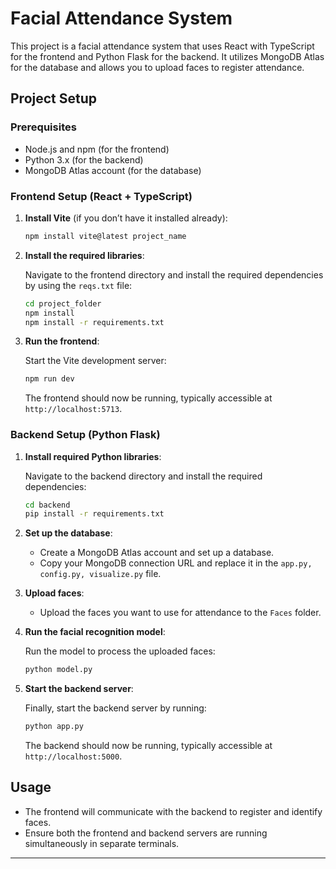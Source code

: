 
# Facial Attendance System

This project is a facial attendance system that uses React with TypeScript for the frontend and Python Flask for the backend. It utilizes MongoDB Atlas for the database and allows you to upload faces to register attendance.

## Project Setup

### Prerequisites

- Node.js and npm (for the frontend)
- Python 3.x (for the backend)
- MongoDB Atlas account (for the database)

### Frontend Setup (React + TypeScript)

1. **Install Vite** (if you don’t have it installed already):

   ```bash
   npm install vite@latest project_name
   ```

2. **Install the required libraries**:
   
   Navigate to the frontend directory and install the required dependencies by using the `reqs.txt` file:

   ```bash
   cd project_folder
   npm install
   npm install -r requirements.txt
   ```

3. **Run the frontend**:

   Start the Vite development server:

   ```bash
   npm run dev
   ```

   The frontend should now be running, typically accessible at `http://localhost:5713`.

### Backend Setup (Python Flask)

1. **Install required Python libraries**:
   
   Navigate to the backend directory and install the required dependencies:

   ```bash
   cd backend
   pip install -r requirements.txt
   ```

2. **Set up the database**:

   - Create a MongoDB Atlas account and set up a database.
   - Copy your MongoDB connection URL and replace it in the `app.py, config.py, visualize.py` file.

3. **Upload faces**:

   - Upload the faces you want to use for attendance to the `Faces` folder.

4. **Run the facial recognition model**:

   Run the model to process the uploaded faces:

   ```bash
   python model.py
   ```

5. **Start the backend server**:

   Finally, start the backend server by running:

   ```bash
   python app.py
   ```

   The backend should now be running, typically accessible at `http://localhost:5000`.

## Usage

- The frontend will communicate with the backend to register and identify faces.
- Ensure both the frontend and backend servers are running simultaneously in separate terminals.



---
